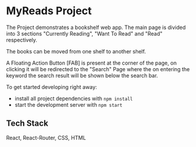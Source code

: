 # MyReads Project

The Project demonstrates a bookshelf web app. The main page is divided into 3 sections "Currently Reading", "Want To Read" and "Read" respectively.

The books can be moved from one shelf to another shelf.

A Floating Action Button [FAB] is present at the corner of the page, on clicking it will be redirected to the "Search" Page where the on entering the keyword the search result will be shown below the search bar.

To get started developing right away:

* install all project dependencies with `npm install`
* start the development server with `npm start`

## Tech Stack
React, React-Router, CSS, HTML
